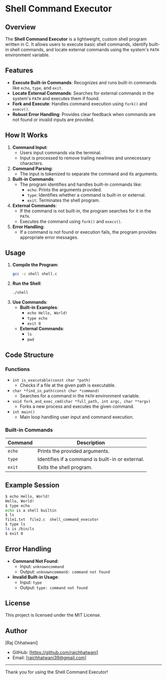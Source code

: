 # Shell Command Executor

## Overview
The **Shell Command Executor** is a lightweight, custom shell program written in C. It allows users to execute basic shell commands, identify built-in shell commands, and locate external commands using the system's `PATH` environment variable.

## Features
- **Execute Built-in Commands**: Recognizes and runs built-in commands like `echo`, `type`, and `exit`.
- **Locate External Commands**: Searches for external commands in the system's `PATH` and executes them if found.
- **Fork and Execute**: Handles command execution using `fork()` and `execv()`.
- **Robust Error Handling**: Provides clear feedback when commands are not found or invalid inputs are provided.

## How It Works
1. **Command Input**:
   - Users input commands via the terminal.
   - Input is processed to remove trailing newlines and unnecessary characters.
2. **Command Parsing**:
   - The input is tokenized to separate the command and its arguments.
3. **Built-in Commands**:
   - The program identifies and handles built-in commands like:
     - `echo`: Prints the arguments provided.
     - `type`: Identifies whether a command is built-in or external.
     - `exit`: Terminates the shell program.
4. **External Commands**:
   - If the command is not built-in, the program searches for it in the `PATH`.
   - Executes the command using `fork()` and `execv()`.
5. **Error Handling**:
   - If a command is not found or execution fails, the program provides appropriate error messages.

## Usage
1. **Compile the Program**:
   ```bash
   gcc -o shell shell.c
   ```
2. **Run the Shell**:
   ```bash
   ./shell
   ```
3. **Use Commands**:
   - **Built-in Examples**:
     - `echo Hello, World!`
     - `type echo`
     - `exit 0`
   - **External Commands**:
     - `ls`
     - `pwd`

## Code Structure
### Functions
- `int is_executable(const char *path)`
  - Checks if a file at the given path is executable.
- `char *find_in_path(const char *command)`
  - Searches for a command in the `PATH` environment variable.
- `void fork_and_exec_cmd(char *full_path, int argc, char **argv)`
  - Forks a new process and executes the given command.
- `int main()`
  - Main loop handling user input and command execution.

### Built-in Commands
| Command | Description                           |
|---------|---------------------------------------|
| `echo`  | Prints the provided arguments.        |
| `type`  | Identifies if a command is built-in or external. |
| `exit`  | Exits the shell program.              |

## Example Session
```bash
$ echo Hello, World!
Hello, World!
$ type echo
echo is a shell builtin
$ ls
file1.txt  file2.c  shell_command_executor
$ type ls
ls is /bin/ls
$ exit 0
```

## Error Handling
- **Command Not Found**:
  - Input: `unknowncommand`
  - Output: `unknowncommand: command not found`
- **Invalid Built-in Usage**:
  - Input: `type`
  - Output: `type: command not found`

## License
This project is licensed under the MIT License.

## Author
[Raj Chhatwani]
- GitHub: [https://github.com/rajchhatwani]
- Email: [rajchhatwani39@gmail.com]

---
Thank you for using the Shell Command Executor!

